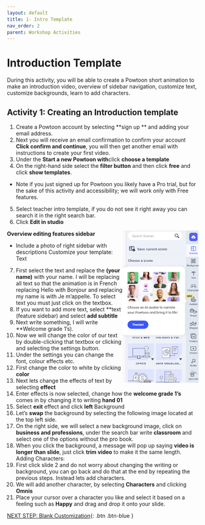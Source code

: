 ```yaml
---
layout: default
title: 1- Intro Template
nav_order: 2
parent: Workshop Activities
---
```

# Introduction Template
During this activity, you will be able to create a Powtoon short animation to make an introduction video, overview of sidebar navigation, customize text, customize backgrounds, learn to add characters.

## Activity 1: Creating an Introduction template
1.	Create a Powtoon account by selecting **sign up ** and adding your email address.
2.	Next you will receive an email confirmation to confirm your account **Click confirm and continue**, you will then get another email with instructions to create your first video. 
3.	Under the **Start a new Powtoon with**click **choose a template**
4.	On the right-hand side select the **filter button** and then click **free** and click **show templates**. 
  - Note if you just signed up for Powtoon you likely have a Pro trial, but for the sake of this activity and accessibility; we will work only with Free features.
5.	 Select teacher intro template, if you do not see it right away you can search it in the right search bar. 
6.	Click **Edit in studio**<br>

<img src="images/right-sidebar.png" style="float:right;width:200px;" alt="Right Sidebar">

**Overview editing features sidebar**
-	Include a photo of right sidebar with descriptions
Customize your template: Text
7.	First select the text and replace the **(your name)** with your name. I will be replacing all text so that the animation is in French replacing Hello with Bonjour and replacing my name is with Je m’appelle. To select text you must just click on the textbox.
8.	If you want to add more text, select **text (feature sidebar) and select **add subtitle**
9.	Next write something, I will write **Welcome grade 1’s).
10.	Now we will change the color of our text by double-clicking that textbox or clicking and selecting the settings button. 
11.	Under the settings you can change the font, colour effects etc.
12.	First change the color to white by clicking **color**
13.	Next lets change the effects of text by selecting **effect**
14.	Enter effects is now selected, change how the **welcome grade 1’s** comes in by changing it to writing **hand 01**
15.	Select **exit** effect and click **left**
Background
16.	Let’s **swap** the background by selecting the following image located at the top left side. 
17.	On the right side, we will select a new background image, click on **business and professions**, under the search bar write **classroom** and select one of the options without the pro book. 
18.	When you click the background, a message will pop up saying **video is longer than slide**, just click **trim video** to make it the same length.
Adding Characters:
19.	First click slide 2 and do not worry about changing the writing or background, you can go back and do that at the end by repeating the previous steps. Instead lets add characters. 
20.	We will add another character, by selecting **Characters** and clicking **Omnis**
21.	Place your cursor over a character you like and select it based on a feeling such as **Happy** and drag and drop it onto your slide.

[NEXT STEP: Blank Customization](blank-customization.html){: .btn .btn-blue }

